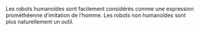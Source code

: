 Les robots humanoïdes sont facilement considérés comme une expression prométhéenne d’imitation de l’homme. Les robots non humanoïdes sont plus naturellement un outil.